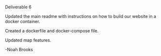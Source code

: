 Deliverable 6

Updated the main readme with instructions on how to build our website in a docker container.

Created a dockerfile and docker-compose file.

Updated map features.

-Noah Brooks
